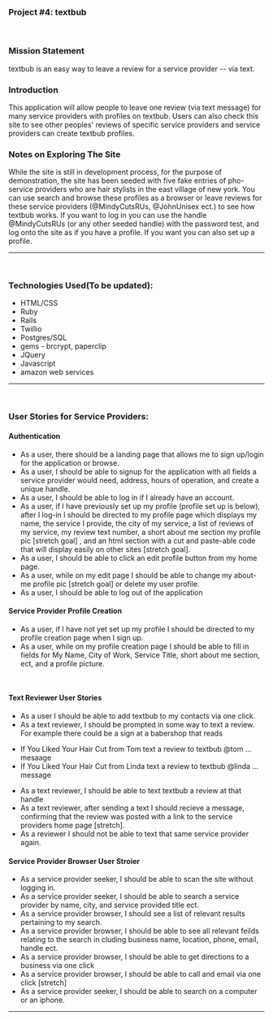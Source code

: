 
### Project #4: textbub
​
### Mission Statement
textbub is an easy way to leave a review for a service provider -- via text.
​
### Introduction
This application will allow people to leave one review (via text message) for many service providers with profiles on textbub.  Users can also check this site to see other peoples' reviews of specific service providers and service providers can create textbub profiles.
​
### Notes on Exploring The Site
While the site is still in development process, for the purpose of demonstration, the site has been seeded with five fake entries of pho-service providers who are hair stylists in the east village of new york.  You can use search and browse these profiles as a browser or leave reviews for these service providers (@MindyCutsRUs, @JohnUnisex ect.) to see how textbub works.  If you want to log in you can use the handle @MindyCutsRUs (or any other seeded handle) with the password test, and log onto the site as if you have a profile.  If you  want you can also set up a profile.


---
​
### Technologies Used(To be updated):
* HTML/CSS
* Ruby
* Rails
* Twillio
* Postgres/SQL
* gems - brcrypt, paperclip
* JQuery
* Javascript
* amazon web services
​
---

​
### User Stories for Service Providers:
#### Authentication
* As a user, there should be a landing page that allows me to sign up/login for the application or browse.
* As a user, I should be able to signup for the application with all fields a service provider would need, address, hours of operation, and create a unique handle.
* As a user, I should be able to log in if I already have an account.
* As a user, if I have previously set up my profile (profile set up is below), after I log-in I should be directed to my profile page which displays my name, the service I provide, the city of my service, a list of reviews of my service, my review text number, a short about me section my profile pic [stretch goal] , and an html section with a cut and paste-able code that will display easily on other sites [stretch goal].
* As a user, I should be able to click an edit profile button from my home page.
* As a user, while on my edit page I should be able to change my about-me profile pic [stretch goal] or delete my user profile.
* As a user, I should be able to log out of the application

#### Service Provider Profile Creation
* As a user, if I have not yet set up my profile I should be directed to my profile creation page when I sign up.
* As a user, while on my profile creation page I should be able to fill in fields for My Name, City of Work, Service Title, short about me section, ect, and a profile picture.

​
#### Text Reviewer User Stories
* As a user I should be able to add textbub to my contacts via one click.
* As a text reviewer, I should be prompted in some way to text a review.  For example there could be a sign at a babershop that reads
 - If You Liked Your Hair Cut from Tom text a review to textbub @tom ... mesaage
 - If You Liked Your Hair Cut from  Linda text a review to textbub @linda ... message  
* As a text reviewer, I should be able to text textbub a review at that handle
* As a text reviewer, after sending a text I should recieve a message, confirming that the review was posted with a link to the service providers home page [stretch].
* As a reviewer I should not be able to text that same service provider again.
​

#### Service Provider Browser User Stroier
* As a service provider seeker, I should be able to scan the site without logging in.
* As a service provider seeker, I should be able to search a service provider by name, city, and service provided title ect.
* As a service provider browser, I should see a list of relevant results pertaining to my search.
* As a service provider browser, I should be able to see all relevant feilds relating to the search in cluding business name, location, phone, email, handle ect.
* As a service provider browser, I should be able to get directions to a business via one click
* As a service provider browser, I should be able to call and email via one click [stretch]
* As a service provider seeker, I should be able to search on a computer or an iphone.

---
​
